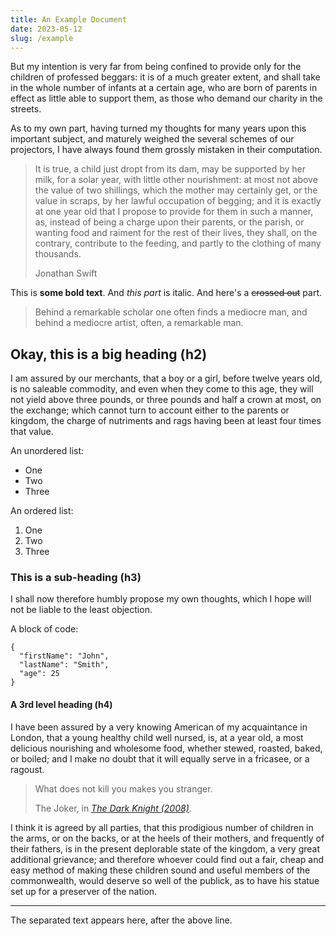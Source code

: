 ```yaml
---
title: An Example Document
date: 2023-05-12
slug: /example
---
```


But my intention is very far from being confined to provide only for the children of professed beggars: it is of a much greater extent, and shall take in the whole number of infants at a certain age, who are born of parents in effect as little able to support them, as those who demand our charity in the streets.

As to my own part, having turned my thoughts for many years upon this important subject, and maturely weighed the several schemes of our projectors, I have always found them grossly mistaken in their computation.

> It is true, a child just dropt from its dam, may be supported by her milk, for a solar year, with little other nourishment: at most not above the value of two shillings, which the mother may certainly get, or the value in scraps, by her lawful occupation of begging; and it is exactly at one year old that I propose to provide for them in such a manner, as, instead of being a charge upon their parents, or the parish, or wanting food and raiment for the rest of their lives, they shall, on the contrary, contribute to the feeding, and partly to the clothing of many thousands.
>
> Jonathan Swift

This is **some bold text**. And _this part_ is italic. And here's a ~~crossed out~~ part.

> Behind a remarkable scholar one often finds a mediocre man, and behind a mediocre artist, often, a remarkable man.

## Okay, this is a big heading (h2)

I am assured by our merchants, that a boy or a girl, before twelve years old, is no saleable commodity, and even when they come to this age, they will not yield above three pounds, or three pounds and half a crown at most, on the exchange; which cannot turn to account either to the parents or kingdom, the charge of nutriments and rags having been at least four times that value.

An unordered list:

- One
- Two
- Three

An ordered list:

1. One
2. Two
3. Three

### This is a sub-heading (h3)

I shall now therefore humbly propose my own thoughts, which I hope will not be liable to the least objection.

A block of code:

```
{
  "firstName": "John",
  "lastName": "Smith",
  "age": 25
}
```

#### A 3rd level heading (h4)

I have been assured by a very knowing American of my acquaintance in London, that a young healthy child well nursed, is, at a year old, a most delicious nourishing and wholesome food, whether stewed, roasted, baked, or boiled; and I make no doubt that it will equally serve in a fricasee, or a ragoust.

> What does not kill you makes you stranger.
>
> The Joker, in _[The Dark Knight (2008)](https://en.wikipedia.org/wiki/The_Dark_Knight)_.

I think it is agreed by all parties, that this prodigious number of children in the arms, or on the backs, or at the heels of their mothers, and frequently of their fathers, is in the present deplorable state of the kingdom, a very great additional grievance; and therefore whoever could find out a fair, cheap and easy method of making these children sound and useful members of the commonwealth, would deserve so well of the publick, as to have his statue set up for a preserver of the nation.

---

The separated text appears here, after the above line.
